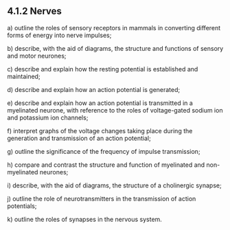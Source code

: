 4.1.2 Nerves
---

a) outline the roles of sensory receptors in mammals in converting different forms of energy into nerve impulses;

b) describe, with the aid of diagrams, the structure and functions of sensory and motor neurones;

c) describe and explain how the resting potential is established and maintained;

d) describe and explain how an action potential is generated;

e) describe and explain how an action potential is transmitted in a myelinated neurone, with reference to the roles of voltage-gated sodium ion and potassium ion channels;

f) interpret graphs of the voltage changes taking place during the generation and transmission of an action potential;

g) outline the significance of the frequency of impulse transmission;

h) compare and contrast the structure and function of myelinated and non-myelinated neurones;

i) describe, with the aid of diagrams, the structure of a cholinergic synapse;

j) outline the role of neurotransmitters in the transmission of action potentials;

k) outline the roles of synapses in the nervous system.
